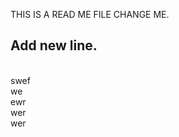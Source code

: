 THIS IS A READ ME FILE CHANGE ME.


<h2>Add new line.</h2><br>
swef<br>
we<br>
ewr<br>
wer<br>
wer<br>
